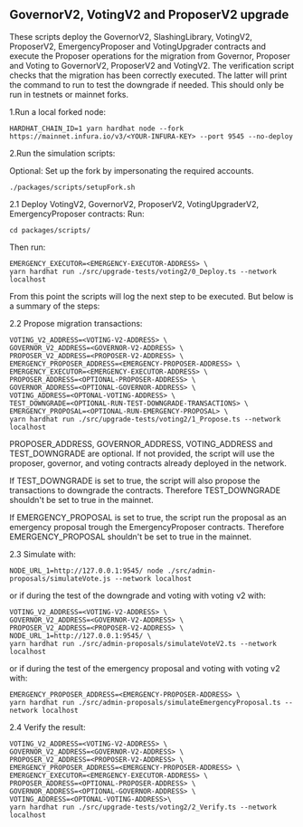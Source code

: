 ## GovernorV2, VotingV2 and ProposerV2 upgrade

These scripts deploy the GovernorV2, SlashingLibrary, VotingV2, ProposerV2, EmergencyProposer and VotingUpgrader contracts and execute the Proposer operations for the migration from Governor, Proposer and Voting to GovernorV2, ProposerV2 and VotingV2. The verification script checks that the migration has been correctly executed. The latter will print the command to run to test the downgrade if needed. This should only be run in testnets or mainnet forks.

1.Run a local forked node:

```
HARDHAT_CHAIN_ID=1 yarn hardhat node --fork https://mainnet.infura.io/v3/<YOUR-INFURA-KEY> --port 9545 --no-deploy
```

2.Run the simulation scripts:

Optional: Set up the fork by impersonating the required accounts.

```
./packages/scripts/setupFork.sh
```

2.1 Deploy VotingV2, GovernorV2, ProposerV2, VotingUpgraderV2, EmergencyProposer contracts:
Run:

```
cd packages/scripts/
```

Then run:

```
EMERGENCY_EXECUTOR=<EMERGENCY-EXECUTOR-ADDRESS> \
yarn hardhat run ./src/upgrade-tests/voting2/0_Deploy.ts --network localhost
```

From this point the scripts will log the next step to be executed. But below is a summary of the steps:

2.2 Propose migration transactions:

```
VOTING_V2_ADDRESS=<VOTING-V2-ADDRESS> \
GOVERNOR_V2_ADDRESS=<GOVERNOR-V2-ADDRESS> \
PROPOSER_V2_ADDRESS=<PROPOSER-V2-ADDRESS> \
EMERGENCY_PROPOSER_ADDRESS=<EMERGENCY-PROPOSER-ADDRESS> \
EMERGENCY_EXECUTOR=<EMERGENCY-EXECUTOR-ADDRESS> \
PROPOSER_ADDRESS=<OPTIONAL-PROPOSER-ADDRESS> \
GOVERNOR_ADDRESS=<OPTIONAL-GOVERNOR-ADDRESS> \
VOTING_ADDRESS=<OPTONAL-VOTING-ADDRESS> \
TEST_DOWNGRADE=<OPTIONAL-RUN-TEST-DOWNGRADE-TRANSACTIONS> \
EMERGENCY_PROPOSAL=<OPTIONAL-RUN-EMERGENCY-PROPOSAL> \
yarn hardhat run ./src/upgrade-tests/voting2/1_Propose.ts --network localhost
```

PROPOSER_ADDRESS, GOVERNOR_ADDRESS, VOTING_ADDRESS and TEST_DOWNGRADE are optional. If not provided, the script will use the proposer, governor, and voting contracts already deployed in the network.

If TEST_DOWNGRADE is set to true, the script will also propose the transactions to downgrade the contracts. Therefore TEST_DOWNGRADE shouldn't be set to true in the mainnet.

If EMERGENCY_PROPOSAL is set to true, the script run the proposal as an emergency proposal trough the EmergencyProposer contracts. Therefore EMERGENCY_PROPOSAL shouldn't be set to true in the mainnet.

2.3 Simulate with:

```
NODE_URL_1=http://127.0.0.1:9545/ node ./src/admin-proposals/simulateVote.js --network localhost
```

or if during the test of the downgrade and voting with voting v2 with:

```
VOTING_V2_ADDRESS=<VOTING-V2-ADDRESS> \
GOVERNOR_V2_ADDRESS=<GOVERNOR-V2-ADDRESS> \
PROPOSER_V2_ADDRESS=<PROPOSER-V2-ADDRESS> \
NODE_URL_1=http://127.0.0.1:9545/ \
yarn hardhat run ./src/admin-proposals/simulateVoteV2.ts --network localhost
```

or if during the test of the emergency proposal and voting with voting v2 with:

```
EMERGENCY_PROPOSER_ADDRESS=<EMERGENCY-PROPOSER-ADDRESS> \
yarn hardhat run ./src/admin-proposals/simulateEmergencyProposal.ts --network localhost
```

2.4 Verify the result:

```
VOTING_V2_ADDRESS=<VOTING-V2-ADDRESS> \
GOVERNOR_V2_ADDRESS=<GOVERNOR-V2-ADDRESS> \
PROPOSER_V2_ADDRESS=<PROPOSER-V2-ADDRESS> \
EMERGENCY_PROPOSER_ADDRESS=<EMERGENCY-PROPOSER-ADDRESS> \
EMERGENCY_EXECUTOR=<EMERGENCY-EXECUTOR-ADDRESS> \
PROPOSER_ADDRESS=<OPTIONAL-PROPOSER-ADDRESS> \
GOVERNOR_ADDRESS=<OPTIONAL-GOVERNOR-ADDRESS> \
VOTING_ADDRESS=<OPTONAL-VOTING-ADDRESS>\
yarn hardhat run ./src/upgrade-tests/voting2/2_Verify.ts --network localhost
```

